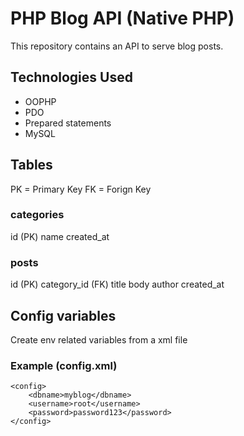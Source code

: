 # PHP Blog API (Native PHP)
This repository contains an API to serve blog posts.

## Technologies Used
- OOPHP
- PDO
- Prepared statements
- MySQL

## Tables
PK = Primary Key
FK = Forign Key

### categories
id (PK)
name
created_at

### posts
id (PK)
category_id (FK)
title
body
author
created_at

## Config variables
Create env related variables from a xml file

### Example (config.xml)
```
<config>
    <dbname>myblog</dbname>
    <username>root</username>
    <password>password123</password>
</config>
```